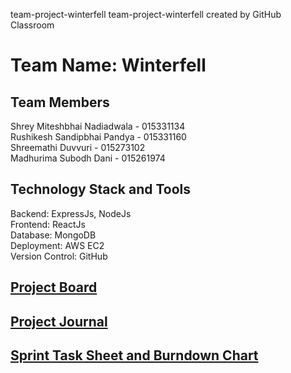 team-project-winterfell
team-project-winterfell created by GitHub Classroom

# Team Name: Winterfell

## Team Members
Shrey Miteshbhai Nadiadwala - 015331134 <br />
Rushikesh Sandipbhai Pandya - 015331160 <br />
Shreemathi Duvvuri - 015273102<br />
Madhurima Subodh Dani - 015261974

## Technology Stack and Tools
Backend: ExpressJs, NodeJs <br />
Frontend: ReactJs <br />
Database: MongoDB <br />
Deployment: AWS EC2 <br />
Version Control: GitHub <br />

## [Project Board](https://github.com/gopinathsjsu/team-project-winterfell/projects/1)

## [Project Journal](https://github.com/gopinathsjsu/team-project-winterfell/blob/main/Documentation/Project%20Journal.md)

## [Sprint Task Sheet and Burndown Chart](https://docs.google.com/spreadsheets/d/1ZPO_1mgX0D86H0nyHIqEgj-whBWn4tDGLM_OhtAK2eo/edit?usp=sharing)
